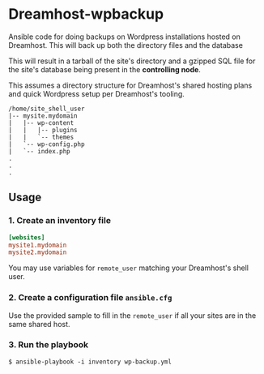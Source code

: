 # Dreamhost-wpbackup
Ansible code for doing backups on Wordpress installations hosted on Dreamhost. This will back up both the directory files and the database

This will result in a tarball of the site's directory and a gzipped SQL file for the site's database being present in the __controlling node__.

This assumes a directory structure for Dreamhost's shared hosting plans and quick Wordpress setup per Dreamhost's tooling.

```
/home/site_shell_user
|-- mysite.mydomain
|   |-- wp-content
|   |   |-- plugins
|   |   `-- themes
|   `-- wp-config.php
|   `-- index.php
.
.
.
```

## Usage

### 1. Create an inventory file 

```ini
[websites]
mysite1.mydomain 
mysite2.mydomain
```

You may use variables for `remote_user` matching your Dreamhost's shell user.

### 2. Create a configuration file `ansible.cfg`

Use the provided sample to fill in the `remote_user` if all your sites are in the same shared host.

### 3. Run the playbook
`$ ansible-playbook -i inventory wp-backup.yml`
